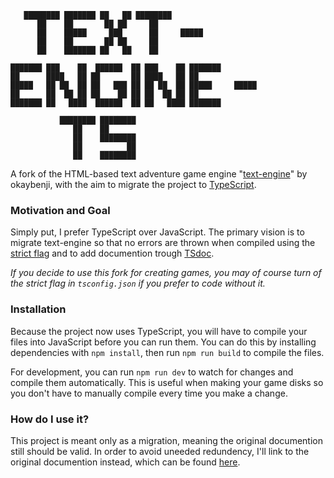```
   ████████ ███████ ██   ██ ████████               
      ██    ██       ██ ██     ██                  
      ██    █████     ███      ██     █████            
      ██    ██       ██ ██     ██                  
      ██    ███████ ██   ██    ██                  
                                                
███████ ███    ██  ██████  ██ ███    ██ ███████ 
██      ████   ██ ██       ██ ████   ██ ██      
█████   ██ ██  ██ ██   ███ ██ ██ ██  ██ █████     █████   
██      ██  ██ ██ ██    ██ ██ ██  ██ ██ ██      
███████ ██   ████  ██████  ██ ██   ████ ███████

           ████████ ████████
              ██    ██
              ██    ████████
              ██          ██
              ██    ████████
```

A fork of the HTML-based text adventure game engine "[text-engine](https://github.com/okaybenji/text-engine)" by okaybenji, with the aim to migrate the project to [TypeScript](https://www.typescriptlang.org/).

### Motivation and Goal
Simply put, I prefer TypeScript over JavaScript. The primary vision is to migrate text-engine so that no errors are thrown when compiled using the [strict flag](https://www.typescriptlang.org/tsconfig#strict) and to add documention trough [TSdoc](https://tsdoc.org/). 

*If you decide to use this fork for creating games, you may of course turn of the strict flag in `tsconfig.json` if you prefer to code without it.*

### Installation
Because the project now uses TypeScript, you will have to compile your files into JavaScript before you can run them. You can do this by installing dependencies with `npm install`, then run `npm run build` to compile the files. 

For development, you can run `npm run dev` to watch for changes and compile them automatically. This is useful when making your game disks so you don't have to manually compile every time you make a change.

### How do I use it?
This project is meant only as a migration, meaning the original documention still should be valid. In order to avoid uneeded redundency, I'll link to the original documention instead, which can be found [here](https://github.com/okaybenji/text-engine#disks). 